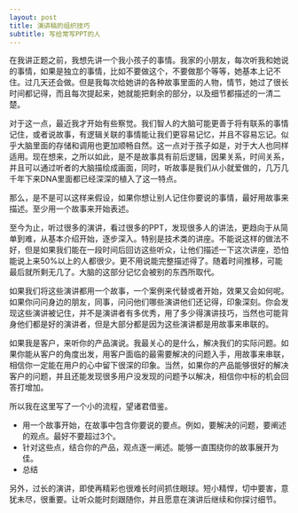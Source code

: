 ```yaml
---
layout: post
title: 演讲稿的组织技巧
subtitle: 写给常写PPT的人
---
```


在我讲正题之前，我想先讲一个我小孩子的事情。我家的小朋友，每次听我和她说的事情，如果是独立的事情，比如不要做这个，不要做那个等等，她基本上记不住。过几天还会做。但是我每次给她讲的各种故事里面的人物，情节，她过了很长时间都记得，而且每次提起来，她就能把剩余的部分，以及细节都描述的一清二楚。

对于这一点，最近我才开始有些察觉。我们智人的大脑可能更善于将有联系的事情记住，或者说故事，有逻辑关联的事情能让我们更容易记忆，并且不容易忘记。似乎大脑里面的存储和调用也更加顺畅自然。这一点对于孩子如是，对于大人也同样适用。现在想来，之所以如此，是不是故事具有前后逻辑，因果关系，时间关系，并且可以通过听者的大脑描绘成画面，同时，听故事是我们从小就爱做的，几万几千年下来DNA里面都已经深深的植入了这一特点。

那么，是不是可以这样来假设，如果你想让别人记住你要说的事情，最好用故事来描述。至少用一个故事来开始表述。

至今为止，听过很多的演讲，看过很多的PPT，发现很多人的讲法，更趋向于从简单到难，从基本介绍开始，逐步深入。特别是技术类的讲座。不能说这样的做法不好，但是如果我们能在一段时间后回访这些听众，让他们描述一下这次讲座，恐怕能说上来50%以上的人都很少。更不用说能完整描述得了。随着时间推移，可能最后就所剩无几了。大脑的这部分记忆会被别的东西所取代。

如果我们将这些演讲都用一个故事，一个案例来代替或者开始，效果又会如何呢。如果你问问身边的朋友，同事，问问他们哪些演讲他们还记得，印象深刻。你会发现这些演讲被记住，并不是演讲者有多优秀，用了多少得演讲技巧，当然也可能背身他们都是好的演讲者，但是大部分都是因为这些演讲都是用故事来串联的。

如果我是客户，来听你的产品演说。我最关心的是什么，解决我们的实际问题。如果你能从客户的角度出发，用客户面临的最需要解决的问题入手，用故事来串联，相信你一定能在用户的心中留下很深的印象。当然，如果你的产品能够很好的解决客户的问题，并且还能发现很多用户没发现的问题予以解决，相信你中标的机会回答打增加。

所以我在这里写了一个小的流程，望诸君借鉴。

* 用一个故事开始，在故事中包含你要说的要点。例如，要解决的问题，要阐述的观点。最好不要超过3个。
* 针对这些点，结合你的产品，观点逐一阐述。能够一直围绕你的故事展开为佳。
* 总结

另外，过长的演讲，即使再精彩也很难长时间抓住眼球。短小精悍，切中要害，意犹未尽，很重要。让听众能时刻跟随你，并且愿意在演讲后继续和你探讨细节。


